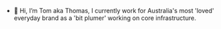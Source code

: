 - 👋 Hi, I’m Tom aka Thomas, I currently work for Australia's most 'loved' everyday brand as a 'bit plumer' working on core infrastructure.



<!---
yctomwang/yctomwang is a ✨ special ✨ repository because its `README.md` (this file) appears on your GitHub profile.
You can click the Preview link to take a look at your changes.
--->
